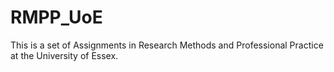 # RMPP_UoE
This is a set of Assignments in Research Methods and Professional Practice at the University of Essex.
